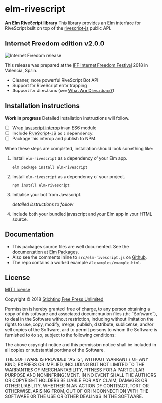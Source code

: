 # elm-rivescript

**An Elm RiveScript library** This library provides an Elm interface for RiveScript built on top of the [rivescript-js](https://github.com/aichaos/rivescript-js) public API.

## Internet Freedom edition v2.0.0

![Internet Freedom release](iff2018-logo.png)

This release was prepared at the [IFF Internet Freedom Festival](https://internetfreedomfestival.org/) 2018 in Valencia, Spain.

* Cleaner, more powerful RiveScript Bot API
* Support for RiveScript error trapping
* Support for directions (see [What Are Direcrtions?](http://docs.rundexter.com/writing/bot/directions/))

## Installation instructions

**Work in progress** Detailed installation instructions will follow.

- [ ] Wrap [javascript interop](src/elm-rivescript.js) in an ES6 module.
- [ ] Include [RiveScript-JS](https://www.npmjs.com/package/rivescript) as a dependency.
- [ ] Package this interop and publish to NPM.

When these steps are completed, installation should look something like:

1. Install `elm-rivescript` as a dependency of your Elm app.

    `elm package install elm-rivescript`

2. Install `elm-rivescript` as a dependency of your project.

    `npm install elm-rivescript`

3. Initialise your bot from Javascript.

    *detailed instructions to folllow*

4. Include both your bundled javascript and your Elm app in your HTML source.

## Documentation

* This packages source files are well documented. See the documentation at [Elm Packages](http://package.elm-lang.org/packages/publeaks/elm-rivescript/latest).
* Also see the comments inline to `src/elm-rivescript.js` on [Github](https://github.com/Publeaks/elm-rivescript/blob/master/src/elm-rivescript.js).
* The repo contains a worked example at `examples/example.html`.

## License

[MIT License](https://choosealicense.com/licenses/mit/#)

Copyright &copy; 2018 [Stichting Free Press Unlimited](https://freepressunlimited.org)

Permission is hereby granted, free of charge, to any person obtaining a copy
of this software and associated documentation files (the "Software"), to deal
in the Software without restriction, including without limitation the rights
to use, copy, modify, merge, publish, distribute, sublicense, and/or sell
copies of the Software, and to permit persons to whom the Software is
furnished to do so, subject to the following conditions:

The above copyright notice and this permission notice shall be included in all
copies or substantial portions of the Software.

THE SOFTWARE IS PROVIDED "AS IS", WITHOUT WARRANTY OF ANY KIND, EXPRESS OR
IMPLIED, INCLUDING BUT NOT LIMITED TO THE WARRANTIES OF MERCHANTABILITY,
FITNESS FOR A PARTICULAR PURPOSE AND NONINFRINGEMENT. IN NO EVENT SHALL THE
AUTHORS OR COPYRIGHT HOLDERS BE LIABLE FOR ANY CLAIM, DAMAGES OR OTHER
LIABILITY, WHETHER IN AN ACTION OF CONTRACT, TORT OR OTHERWISE, ARISING FROM,
OUT OF OR IN CONNECTION WITH THE SOFTWARE OR THE USE OR OTHER DEALINGS IN THE
SOFTWARE.
